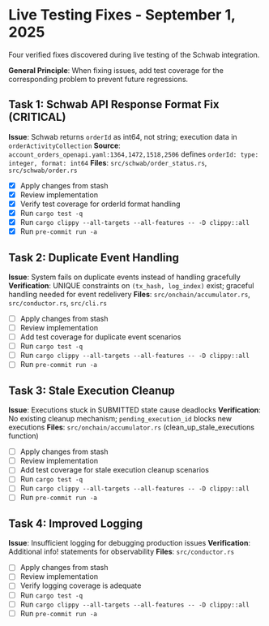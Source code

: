 # Live Testing Fixes - September 1, 2025

Four verified fixes discovered during live testing of the Schwab integration.

**General Principle**: When fixing issues, add test coverage for the
corresponding problem to prevent future regressions.

## Task 1: Schwab API Response Format Fix (CRITICAL)

**Issue**: Schwab returns `orderId` as int64, not string; execution data in
`orderActivityCollection` **Source**:
`account_orders_openapi.yaml:1364,1472,1518,2506` defines
`orderId: type: integer, format: int64` **Files**: `src/schwab/order_status.rs`,
`src/schwab/order.rs`

- [x] Apply changes from stash
- [x] Review implementation
- [x] Verify test coverage for orderId format handling
- [x] Run `cargo test -q`
- [x] Run `cargo clippy --all-targets --all-features -- -D clippy::all`
- [x] Run `pre-commit run -a`

## Task 2: Duplicate Event Handling

**Issue**: System fails on duplicate events instead of handling gracefully
**Verification**: UNIQUE constraints on `(tx_hash, log_index)` exist; graceful
handling needed for event redelivery **Files**: `src/onchain/accumulator.rs`,
`src/conductor.rs`, `src/cli.rs`

- [ ] Apply changes from stash
- [ ] Review implementation
- [ ] Add test coverage for duplicate event scenarios
- [ ] Run `cargo test -q`
- [ ] Run `cargo clippy --all-targets --all-features -- -D clippy::all`
- [ ] Run `pre-commit run -a`

## Task 3: Stale Execution Cleanup

**Issue**: Executions stuck in SUBMITTED state cause deadlocks **Verification**:
No existing cleanup mechanism; `pending_execution_id` blocks new executions
**Files**: `src/onchain/accumulator.rs` (clean_up_stale_executions function)

- [ ] Apply changes from stash
- [ ] Review implementation
- [ ] Add test coverage for stale execution cleanup scenarios
- [ ] Run `cargo test -q`
- [ ] Run `cargo clippy --all-targets --all-features -- -D clippy::all`
- [ ] Run `pre-commit run -a`

## Task 4: Improved Logging

**Issue**: Insufficient logging for debugging production issues
**Verification**: Additional info! statements for observability **Files**:
`src/conductor.rs`

- [ ] Apply changes from stash
- [ ] Review implementation
- [ ] Verify logging coverage is adequate
- [ ] Run `cargo test -q`
- [ ] Run `cargo clippy --all-targets --all-features -- -D clippy::all`
- [ ] Run `pre-commit run -a`
